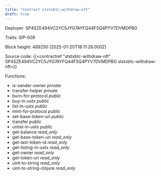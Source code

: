 ```yaml
---
title: "Contract ststxbtc-withdraw-nft"
draft: true
---
```

Deployer: SP4SZE494VC2YC5JYG7AYFQ44F5Q4PYV7DVMDPBG

Traits:
SIP-009 



Block height: 489250 (2025-01-20T18:11:26.000Z)

Source code: {{<contractref "ststxbtc-withdraw-nft" SP4SZE494VC2YC5JYG7AYFQ44F5Q4PYV7DVMDPBG ststxbtc-withdraw-nft>}}

Functions:

* is-sender-owner _private_
* transfer-helper _private_
* burn-for-protocol _public_
* buy-in-ustx _public_
* list-in-ustx _public_
* mint-for-protocol _public_
* set-base-token-uri _public_
* transfer _public_
* unlist-in-ustx _public_
* get-balance _read_only_
* get-base-token-uri _read_only_
* get-last-token-id _read_only_
* get-listing-in-ustx _read_only_
* get-owner _read_only_
* get-token-uri _read_only_
* uint-to-string _read_only_
* uint-to-string-clojure _read_only_
